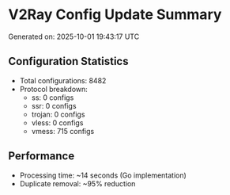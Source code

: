 # V2Ray Config Update Summary
Generated on: 2025-10-01 19:43:17 UTC

## Configuration Statistics
- Total configurations: 8482
- Protocol breakdown:
  - ss: 0 configs
  - ssr: 0 configs
  - trojan: 0 configs
  - vless: 0 configs
  - vmess: 715 configs

## Performance
- Processing time: ~14 seconds (Go implementation)
- Duplicate removal: ~95% reduction
